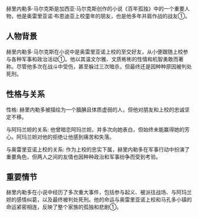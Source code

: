 赫里内勒多·马尔克斯是加西亚·马尔克斯创作的小说《百年孤独》中的一个重要人物，他是奥雷里亚诺·布恩迪亚上校童年的朋友，也是他多年并肩作战的战友①。

## 人物背景

赫里内勒多·马尔克斯在小说中是奥雷里亚诺上校的至交好友，从小便跟随上校参与各种军事和政治活动①。他以其温文尔雅、文质彬彬的性情和机智勇敢而著称。尽管他多次在战斗中受伤，甚至躲过三次暗杀，但最终还是因种种原因被判处死刑。

## 性格与关系

性格: 赫里内勒多被描绘为一个腼腆且体质虚弱的人，但他对朋友和上校的忠诚坚定不移。

与阿玛兰妲的关系: 他曾暗恋阿玛兰妲，并多次向她表白，但始终未能赢得她的芳心。阿玛兰妲对他的拒绝让他感到痛苦和失落。

与奥雷里亚诺上校的关系: 作为上校的忠实下属，赫里内勒多在军事行动中扮演了重要角色，但两人之间的友情也因种种政治和军事纷争而受到考验。

## 重要情节

赫里内勒多在小说中经历了多次重大事件，包括参与起义、被派往战场、与阿玛兰妲的感情纠葛，以及最终被判处死刑。他的命运与奥雷里亚诺上校和马孔多小镇的命运紧密相连，反映了整个家族的孤独和悲剧①。